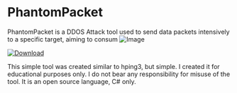 # PhantomPacket
PhantomPacket is a DDOS Attack tool used to send data packets intensively to a specific target, aiming to consum
![Image](https://github.com/user-attachments/assets/94be7a6f-9cd5-4e74-b342-06adf519f2d5)

[![Download](https://img.shields.io/badge/Download-PhantomPacket-blue?style=for-the-badge&logo=windows)](https://github.com/BayLak-ONE/PhantomPacket/raw/refs/heads/main/PhantomPacket/bin/Debug/PhantomPacket.rar)


This simple tool was created similar to hping3, but simple. I created it for educational purposes only. I do not bear any responsibility for misuse of the tool. It is an open source language, C# only.
